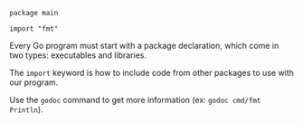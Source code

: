 ```
package main

import "fmt"
```

Every Go program must start with a package declaration, which come in two types:
executables and libraries.

The `import` keyword is how to include code from other packages to use with our
program.

Use the `godoc` command to get more information (ex: `godoc cmd/fmt Println`).
